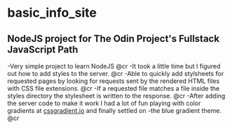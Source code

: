 # basic_info_site

NodeJS project for The Odin Project's Fullstack JavaScript Path
---

-Very simple project to learn NodeJS @cr
-It took a little time but I figured out how to add styles to the server. @cr
-Able to quickly add stylsheets for requested pages by looking for requests sent by the rendered HTML files with CSS file extensions. @cr
-If a requested file matches a file inside the styles directory the stylesheet is written to the response. @cr
-After adding the server code to make it work I had a lot of fun playing with color gradients at [cssgradient.io](https://cssgradient.io/) and finally settled on -the blue gradient theme. @cr
